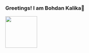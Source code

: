 ### Greetings! I am Bohdan Kalika👋

<a target="blank"><img align="center" src="https://upload.wikimedia.org/wikipedia/commons/thumb/a/ad/Flag_of_Ukraine_%28with_coat_of_arms_2%29.svg/1599px-Flag_of_Ukraine_%28with_coat_of_arms_2%29.svg.png?20160331154718" height="100" /></a>
